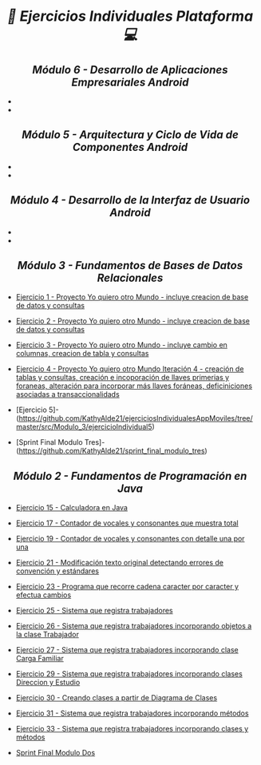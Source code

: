 **_<h1 align="center">:vulcan_salute: Ejercicios Individuales Plataforma :computer:</h1>_**
**_<h2 align="center">Módulo 6 - Desarrollo de Aplicaciones Empresariales Android</h2>_**

- []()
- []()

**_<h2 align="center">Módulo 5 - Arquitectura y Ciclo de Vida de Componentes Android</h2>_**

- []()
- []()

**_<h2 align="center">Módulo 4 - Desarrollo de la Interfaz de Usuario Android</h2>_**

- []()
- []()

**_<h2 align="center">Módulo 3 - Fundamentos de Bases de Datos Relacionales</h2>_**

- [Ejercicio 1 - Proyecto Yo quiero otro Mundo - incluye creacion de base de datos y consultas](https://github.com/KathyAlde21/ejerciciosIndividualesAppMoviles/tree/master/src/Modulo_3/ejercicioIndividual1)
- [Ejercicio 2 - Proyecto Yo quiero otro Mundo - incluye creacion de base de datos y consultas](https://github.com/KathyAlde21/ejerciciosIndividualesAppMoviles/tree/master/src/Modulo_3/ejercicioIndividual2)
- [Ejercicio 3 - Proyecto Yo quiero otro Mundo - incluye cambio en columnas, creacion de tabla y consultas](https://github.com/KathyAlde21/ejerciciosIndividualesAppMoviles/tree/master/src/Modulo_3/ejercicioIndividual3)
- [Ejercicio 4 - Proyecto Yo quiero otro Mundo Iteración 4 - creación de tablas y consultas, creación e incoporación de llaves primerias y foraneas, alteración para incorporar más llaves foráneas, deficiniciones asociadas a transaccionalidads](https://github.com/KathyAlde21/quiero_otro_mundo_iteracion4)
- [Ejercicio 5]-(https://github.com/KathyAlde21/ejerciciosIndividualesAppMoviles/tree/master/src/Modulo_3/ejercicioIndividual5)

- [Sprint Final Modulo Tres]-(https://github.com/KathyAlde21/sprint_final_modulo_tres)



**_<h2 align="center">Módulo 2 - Fundamentos de Programación en Java</h2>_**

- [Ejercicio 15 - Calculadora en Java](https://github.com/KathyAlde21/ejerciciosIndividualesAppMoviles/tree/master/src/Modulo_2/ejercicioIndividual15)
- [Ejercicio 17 - Contador de vocales y consonantes que muestra total](https://github.com/KathyAlde21/ejerciciosIndividualesAppMoviles/tree/master/src/Modulo_2/ejercicioIndividual17)
- [Ejercicio 19 - Contador de vocales y consonantes con detalle una por una](https://github.com/KathyAlde21/ejerciciosIndividualesAppMoviles/tree/master/src/Modulo_2/ejercicioIndividual19)
- [Ejercicio 21 - Modificación texto original detectando errores de convención y estándares](https://github.com/KathyAlde21/ejerciciosIndividualesAppMoviles/tree/master/src/Modulo_2/ejercicioIndividual21)
- [Ejercicio 23 - Programa que recorre cadena caracter por caracter y efectua cambios](https://github.com/KathyAlde21/ejerciciosIndividualesAppMoviles/tree/master/src/Modulo_2/ejercicioIndividual23)
- [Ejercicio 25 - Sistema que registra trabajadores](https://github.com/KathyAlde21/ejerciciosIndividualesAppMoviles/tree/master/src/Modulo_2/ejercicioIndividual25)
- [Ejercicio 26 - Sistema que registra trabajadores incorporando objetos a la clase Trabajador](https://github.com/KathyAlde21/ejerciciosIndividualesAppMoviles/tree/master/src/Modulo_2/ejercicioIndividual26)
- [Ejercicio 27 - Sistema que registra trabajadores incorporando clase Carga Familiar](https://github.com/KathyAlde21/ejerciciosIndividualesAppMoviles/tree/master/src/Modulo_2/ejercicioIndividual27)
- [Ejercicio 29 - Sistema que registra trabajadores incorporando clases Direccion y Estudio](https://github.com/KathyAlde21/ejerciciosIndividualesAppMoviles/tree/master/src/Modulo_2/ejercicioIndividual29)
- [Ejercicio 30 - Creando clases a partir de Diagrama de Clases](https://github.com/KathyAlde21/ejerciciosIndividualesAppMoviles/tree/master/src/Modulo_2/ejercicioIndividual30)
- [Ejercicio 31 - Sistema que registra trabajadores incorporando métodos](https://github.com/KathyAlde21/ejerciciosIndividualesAppMoviles/tree/master/src/Modulo_2/ejercicioIndividual31)
- [Ejercicio 33 - Sistema que registra trabajadores incorporando clases y métodos](https://github.com/KathyAlde21/ejerciciosIndividualesAppMoviles/tree/master/src/Modulo_2/ejercicioIndividual33)

- [Sprint Final Modulo Dos](https://github.com/KathyAlde21/sprint_final_modulo_dos)
